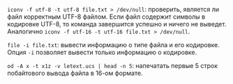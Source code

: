 `iconv -f utf-8 -t utf-8 file.txt > /dev/null`: проверить, является ли файл корректным UTF-8 файлом. 
Если файл содержит символы в кодировке UTF-8, то команда завершится успешно и ничего не выведет. Аналогично `iconv -f utf-16 -t utf-16 file.txt > /dev/null`.

`file -i file.txt`: вывести информацию о типе файла и его кодировке. Опция `-i` позволяет вывести только информацию о кодировке.

`od -A x -t x1z -v letext.ucs | head -n 5`: напечатать первые 5 строк побайтового вывода файла в 16-ом формате.